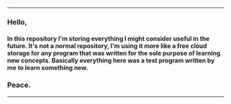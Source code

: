 * * *

<h3>Hello,</h3> 

<h4>In this repository I'm storing everything I might consider useful in the future. It's not a normal repository, I'm using it more like a free cloud storage for any program that was written for the sole purpose of learning new concepts. Basically everything here was a test program written by me to learn something new.</h4>

<h3>Peace.</h3>

* * *
